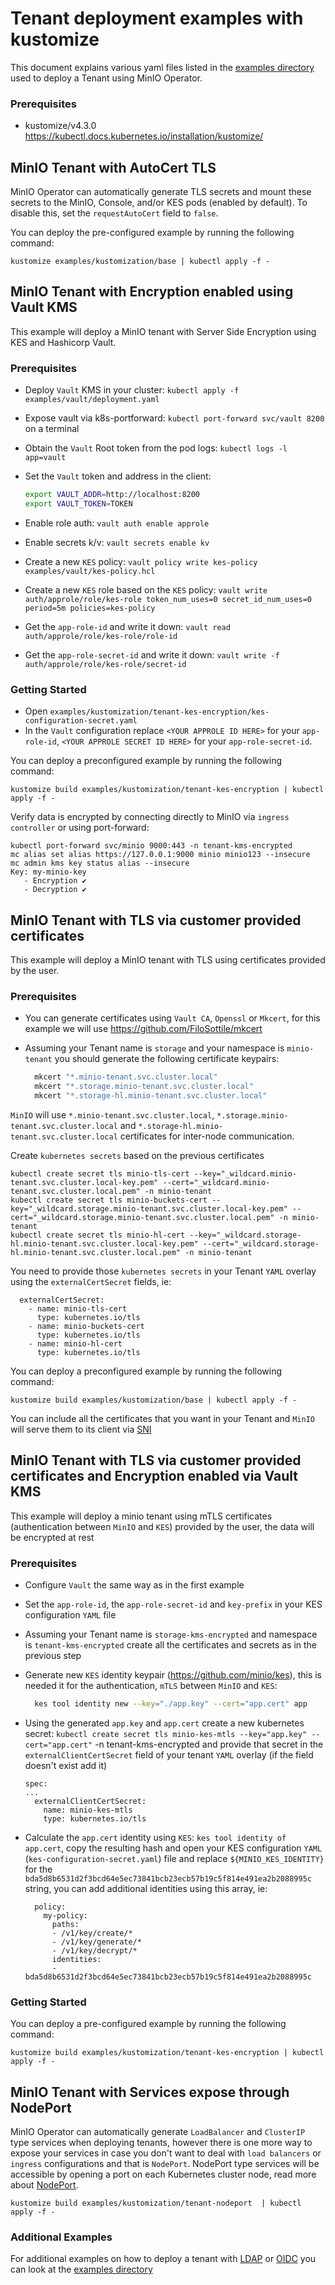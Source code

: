 # Tenant deployment examples with kustomize

This document explains various yaml files listed in the [examples directory](https://github.com/minio/operator/tree/master/examples/kustomization) used to deploy a Tenant using MinIO Operator.

### Prerequisites

- kustomize/v4.3.0 https://kubectl.docs.kubernetes.io/installation/kustomize/

## MinIO Tenant with AutoCert TLS

MinIO Operator can automatically generate TLS secrets and mount these secrets to the MinIO, Console, and/or KES pods (enabled by default). To disable this, set the `requestAutoCert` field to `false`.

You can deploy the pre-configured example by running the following command:

```$xslt
kustomize examples/kustomization/base | kubectl apply -f -
```

## MinIO Tenant with Encryption enabled using Vault KMS

This example will deploy a MinIO tenant with Server Side Encryption using KES and Hashicorp Vault.

### Prerequisites

- Deploy `Vault` KMS in your cluster: `kubectl apply -f examples/vault/deployment.yaml`
- Expose vault via k8s-portforward: `kubectl port-forward svc/vault 8200` on a terminal
- Obtain the `Vault` Root token from the pod logs: `kubectl logs -l app=vault`
- Set the `Vault` token and address in the client:

  ```sh
  export VAULT_ADDR=http://localhost:8200
  export VAULT_TOKEN=TOKEN
  ```

- Enable role auth: `vault auth enable approle`
- Enable secrets k/v: `vault secrets enable kv`
- Create a new `KES` policy: `vault policy write kes-policy examples/vault/kes-policy.hcl`
- Create a new `KES` role based on the `KES` policy: `vault write auth/approle/role/kes-role token_num_uses=0 secret_id_num_uses=0 period=5m policies=kes-policy`
- Get the `app-role-id` and write it down: `vault read auth/approle/role/kes-role/role-id`
- Get the `app-role-secret-id` and write it down: `vault write -f auth/approle/role/kes-role/secret-id`

### Getting Started

- Open `examples/kustomization/tenant-kes-encryption/kes-configuration-secret.yaml`
- In the  `Vault` configuration replace `<YOUR APPROLE ID HERE>` for your `app-role-id`, `<YOUR APPROLE SECRET ID HERE>` for your `app-role-secret-id`.

You can deploy a preconfigured example by running the following command:

```$xslt
kustomize build examples/kustomization/tenant-kes-encryption | kubectl apply -f -
```

Verify data is encrypted by connecting directly to MinIO via `ingress controller` or using port-forward:

```$xslt
kubectl port-forward svc/minio 9000:443 -n tenant-kms-encrypted
mc alias set alias https://127.0.0.1:9000 minio minio123 --insecure
mc admin kms key status alias --insecure
Key: my-minio-key
   - Encryption ✔
   - Decryption ✔
```

## MinIO Tenant with TLS via customer provided certificates

This example will deploy a MinIO tenant with TLS using certificates provided by the user.

### Prerequisites

- You can generate certificates using `Vault CA`, `Openssl` or `Mkcert`, for this example we will use https://github.com/FiloSottile/mkcert
- Assuming your Tenant name is `storage` and your namespace is `minio-tenant` you should generate the following certificate keypairs:

  ```sh
    mkcert "*.minio-tenant.svc.cluster.local"
    mkcert "*.storage.minio-tenant.svc.cluster.local"
    mkcert "*.storage-hl.minio-tenant.svc.cluster.local"
  ```
  
`MinIO` will use `*.minio-tenant.svc.cluster.local`, `*.storage.minio-tenant.svc.cluster.local` and `*.storage-hl.minio-tenant.svc.cluster.local` certificates for
inter-node communication.

Create `kubernetes secrets`  based on the previous certificates

```$xslt
kubectl create secret tls minio-tls-cert --key="_wildcard.minio-tenant.svc.cluster.local-key.pem" --cert="_wildcard.minio-tenant.svc.cluster.local.pem" -n minio-tenant
kubectl create secret tls minio-buckets-cert --key="_wildcard.storage.minio-tenant.svc.cluster.local-key.pem" --cert="_wildcard.storage.minio-tenant.svc.cluster.local.pem" -n minio-tenant
kubectl create secret tls minio-hl-cert --key="_wildcard.storage-hl.minio-tenant.svc.cluster.local-key.pem" --cert="_wildcard.storage-hl.minio-tenant.svc.cluster.local.pem" -n minio-tenant
```

You need to provide those `kubernetes secrets` in your Tenant `YAML` overlay using the `externalCertSecret` fields, ie:

```$xslt
  externalCertSecret:
    - name: minio-tls-cert
      type: kubernetes.io/tls
    - name: minio-buckets-cert
      type: kubernetes.io/tls
    - name: minio-hl-cert
      type: kubernetes.io/tls
```

You can deploy a preconfigured example by running the following command:

```$xslt
kustomize build examples/kustomization/base | kubectl apply -f -
```
You can include all the certificates that you want in your Tenant and `MinIO` will serve them to its client via [SNI](https://en.wikipedia.org/wiki/Server_Name_Indication) 

## MinIO Tenant with TLS via customer provided certificates and Encryption enabled via Vault KMS

This example will deploy a minio tenant using mTLS certificates (authentication between `MinIO` and `KES`) provided by the user, the data will be encrypted at rest

### Prerequisites

- Configure `Vault` the same way as in the first example
- Set the `app-role-id`, the `app-role-secret-id` and `key-prefix` in your KES configuration `YAML` file
- Assuming your Tenant name is `storage-kms-encrypted` and namespace is `tenant-kms-encrypted` create all the certificates and secrets as in the previous step
- Generate new `KES` identity keypair (https://github.com/minio/kes), this is needed it for the authentication, `mTLS` between `MinIO` and `KES`:

  ```sh
    kes tool identity new --key="./app.key" --cert="app.cert" app
  ```

- Using the generated `app.key` and `app.cert` create a new kubernetes secret: `kubectl create secret tls minio-kes-mtls --key="app.key" --cert="app.cert"` -n tenant-kms-encrypted
  and provide that secret in the `externalClientCertSecret` field of your tenant `YAML` overlay (if the field doesn't exist add it)

  ```$xslt
  spec:
  ...
    externalClientCertSecret:
      name: minio-kes-mtls
      type: kubernetes.io/tls
  ```

- Calculate the `app.cert` identity using `KES`: `kes tool identity of app.cert`, copy the resulting hash and open your
  KES configuration `YAML` (`kes-configuration-secret.yaml`) file and replace `${MINIO_KES_IDENTITY}` for the `bda5d8b6531d2f3bcd64e5ec73841bcb23ecb57b19c5f814e491ea2b2088995c` string, you can
  add additional identities using this array, ie:

  ```$xslt
    policy:
      my-policy:
        paths:
        - /v1/key/create/*
        - /v1/key/generate/*
        - /v1/key/decrypt/*
        identities:
        - bda5d8b6531d2f3bcd64e5ec73841bcb23ecb57b19c5f814e491ea2b2088995c
  ```
  
### Getting Started

You can deploy a pre-configured example by running the following command:

```$xslt
kustomize build examples/kustomization/tenant-kes-encryption | kubectl apply -f -
```

## MinIO Tenant with Services expose through NodePort

MinIO Operator can automatically generate `LoadBalancer` and `ClusterIP` type services when deploying tenants, however
there is one more way to expose your services in case you don't want to deal with `load balancers` or `ingress` configurations and
that is `NodePort`. NodePort type services will be accessible by opening a port on each Kubernetes cluster node, read more about [NodePort](https://kubernetes.io/docs/concepts/services-networking/service/#type-nodeport).

```$xslt
kustomize build examples/kustomization/tenant-nodeport  | kubectl apply -f -
```

### Additional Examples

For additional examples on how to deploy a tenant with [LDAP](https://min.io/docs/minio/kubernetes/upstream/operations/external-iam/configure-ad-ldap-external-identity-management.html) or [OIDC](https://min.io/docs/minio/kubernetes/upstream/operations/external-iam/configure-openid-external-identity-management.html) you can look at the [examples directory](https://github.com/minio/operator/tree/master/examples/kustomization)
